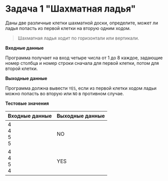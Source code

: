 # Задача 1 "Шахматная ладья"

Даны две различные клетки шахматной доски, определите, может ли ладья попасть из первой клетки на вторую одним ходом.
> Шахматная ладья ходит по горизонтали или вертикали.

**Входные данные**

Программа получает на вход четыре числа от 1 до 8 каждое, 
задающие номер столбца и номер строки сначала для первой клетки, потом для второй клетки.

**Выходные данные**

Программа должна вывести `YES`, если из первой клетки ходом ладьи можно попасть во вторую или `NO` в противном случае.

**Тестовые значения**
<table class="docutils align-default">
    <thead>
        <tr class="row-odd">
            <th class="head">Входные данные</th>
            <th class="head">Выходные данные</th>
        </tr>
    </thead>
    <tbody>
        <tr class="row-even"><td>4<br>4<br>5<br>5</td><td>NO</td></tr>
        <tr class="row-even"><td>4<br>4<br>5<br>4</td><td>YES</td></tr>
    </tbody>
</table>